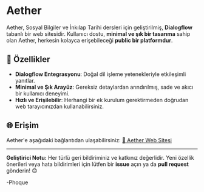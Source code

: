 # Aether

Aether, Sosyal Bilgiler ve İnkılap Tarihi dersleri için geliştirilmiş, **Dialogflow** tabanlı bir web sitesidir. Kullanıcı dostu, **minimal ve şık bir tasarıma** sahip olan Aether, herkesin kolayca erişebileceği **public bir platformdur**.

## 🚀 Özellikler

- **Dialogflow Entegrasyonu**: Doğal dil işleme yetenekleriyle etkileşimli yanıtlar.
- **Minimal ve Şık Arayüz**: Gereksiz detaylardan arındırılmış, sade ve akıcı bir kullanıcı deneyimi.
- **Hızlı ve Erişilebilir**: Herhangi bir ek kurulum gerektirmeden doğrudan web tarayıcınızdan kullanabilirsiniz.

## 🌐 Erişim
Aether'e aşağıdaki bağlantıdan ulaşabilirsiniz:
[🔗 Aether Web Sitesi](https://phoque52.github.io/aether/anasayfa.html)

---
**Geliştirici Notu:** Her türlü geri bildiriminiz ve katkınız değerlidir. Yeni özellik önerileri veya hata bildirimleri için lütfen bir **issue** açın ya da **pull request** gönderin! 😊

-Phoque
